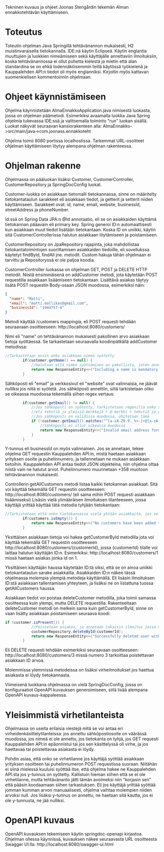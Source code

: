 Tekninen kuvaus ja ohjeet Joonas Stengårdin tekemän Alman ennakkotehtävän käyttämiseen.

# Toteutus
Toteutin ohjelman Java Springillä tehtävänannon mukaisesti, H2 muistinvaraisella tietokannalla. IDE:nä käytin Eclipseä. Käytin englantia muuttujien ja luokkien nimeämiseen sekä käyttäjälle annettaviin ilmoituksiin, koska tehtävänannossa ei ollut puhetta kielestä ja mietin että alan standardina se on ehkä todennäköisemmin teillä käytössä työkielenä ja Kauppalehden API:n tiedot oli myös englanniksi. Kirjoitin myös kattavan suomenkielisen kommentoinnin ohjelmaan.

# Ohjeet käynnistämiseen
Ohjelma käynnistetään AlmaEnnakkoApplication.java nimisestä luokasta, jossa on ohjelman päämetodi. Esimerkiksi avaamalla luokka Java Spring ohjelmia tukevassa IDE:ssä ja valitsemalla toiminto "run" luokan sisällä. Luokat näkyvät seuraavan kansiorakenteen alla: 
AlmaEnnakko->src/main/java->com.joonass.ennakkoteht

Ohjelma toimii 8080 portissa localhostissa. Tarkemmat URL-osoitteet ohjelman käyttämiseen löytyy alempana ohjelman rakenteessa.

# Ohjelman rakenne
Ohjelmassa on pääluokan lisäksi Customer, CustomerController, CustomerRepository ja SpringDocConfig luokat.

Customer-luokka on asiakkaan tietomalli tietokannassa, sinne on määritelty tietokantataulun sarakkeet eli asiakkaan tiedot, ja getterit ja setterit niiden käyttämiseen.
Sarakkeet ovat: id, name, email, website, businessId, streetAddress ja phoneNumber.

Id:ssä on Spring Data JPA:n @Id annotaatio, eli se on asiakkaiden käyttämä tietokannan pääavain eli primary key. Spring generoi ID:n automaattisesti kun asiakkaan muut tiedot lisätään tietokantaan. Koska ID on uniikki, käytin sitä CustomerControllerissa halutun asiakkaan löytämiseen ja poistamiseen.

CustomerRepository on JpaRepository rajapinta, joka mahdollistaa tietokantatoimintojen suorittamisen asiakkaiden tiedoille, eli sovellukssa käytetyt findById, findAll jne. metodit. Custom hakuja tähän ohjelmaan ei tarvittu ja Repositoryssä ei ole paljoa koodia.

CustomerController luokassa on ohjelman GET, POST ja DELETE HTTP metodit. Niistä ensimmäisenä on addCustomer metodi, jota käytetään POST requestilla asiakkaan lisäämiseen tietokantaan. Lisättävä asiakas täytyy lisätä POST requestin Body-osaan JSON muodossa, esimerkiksi näin:
```json
{
  "name": "Matti",
  "email": "matti.mallikas@gmail.com",
  "businessId": "1944757-4"
}
```
Metodi käyttää /customers mappingia, eli POST requesti tehdään seuraavaan osoitteeseen:
http://localhost:8080/customers/

Nimi eli "name" on tehtävänannon mukaisesti pakollinen arvo asiakkaan tietoja syöttäessä. Se tarkastetaan seuraavalla koodinpätkällä addCustomer metodissa:

```java
//Tarkastetaan ensin onko asiakkaan nimeä syötetty
    	if(customer.getName() == null) {
    		//Halutaan että nimen syöttäminen on pakollista, joten annetaan kustomoitu error viesti ilmoittaen että nimi puuttuu POST requestista
    		return new ResponseEntity<>("Including a name is mandatory.", HttpStatus.BAD_REQUEST);
    	}
```

Sähköposti eli "email" ja verkkosivut eli "website" ovat valinnaisia, ne jäävät nulliksi jos niitä ei syötetä. Jos sähköposti annettiin, siitä tarkistetaan oliko se oikeassa muodossa tekemällä siihen regex vertaus:

```java
    	if(customer.getEmail() != null) {
    		//Jos sähköposti on syötetty, tarkistetaan regexillä onko se oikeassa muodossa. Tämä on yleinen regex sähköpostin tarkistamiseen, 
    		//eli tekstiä ja yleisiä merkkejä + @-merkki + tekstiä ja yleisiä merkkejä + piste + 2-4 merkkiä aakkosia
    		//Jos sähköposti on validissa muodossa, ohitetaan tämä
    		if (!customer.getEmail().matches("^[a-zA-Z0-9._%+-]+@[a-zA-Z0-9.-]+\\.[a-zA-Z]{2,4}$")) {
    			//Sähköposti ei ollut oikeassa muodossa
                return new ResponseEntity<>("Invalid email address format.", HttpStatus.BAD_REQUEST);
            }
    	}
```
Y-tunnus eli businessId on myös valinnainen. Jos se annetaan, tekee ohjelma GET requestin Kauppalehden API:in, mistä haetaan asiakkaan yrityksen osoite ja puhelinnumero, ja tallennetaan ne mukaan asiakkaan tietoihin. Kauppalehden API antaa tiedot JSON objekteina, niin ohjelma ottaa niistä vain ne halutut arvot. Puhelinnumero muunnetaan +358 muotoon tehtävänannon mukaisesti.

Controllerin getAllCustomers metodi listaa kaikki tietokannan asiakkaat. Sitä voi käyttää tekemällä GET requestin osoitteeseen:
http://localhost:8080/customers/ (eli sama mihin POST requesti asiakkaan lisäämiseksi)
Lisäsin vielä ylimääräisen ilmoituksen tilanteeseen, jossa käyttäjä yrittää käyttää tätä metodia tyhjään tietokantaan: 

```java
//Tarkistetaan että onko tietokannassa vielä yhtään asiakkaita, jos se on tyhjä niin ilmoitetaan asiasta
        if(customers.isEmpty()) {
        	return new ResponseEntity<>("No customers have been added to the database yet.", HttpStatus.NOT_FOUND);
        }
```

Yksittäisen asiakkaan tietoja voi hakea getCustomerById metodilla jota voi käyttää tekemällä GET requestin osoitteeseen http://localhost:8080/customers/{customerId}, jossa {customerId} tilalle voi laittaa halutun käyttäjän ID:n. Esimerkiksi:
http://localhost:8080/customers/1 missä haetaan asiakas jonka id on 1.

Yksittäisen käyttäjän haussa käytetään ID:tä siksi, että se on ainoa uniikki tietokantataulun sarake asiakkailla. Asiakkaiden ID:n näkee tässä ohjelmassa molempia ylempiä metodeja käyttämällä. Eli lisäsin ilmoituksen ID:stä asiakkaan tallentamisen yhteyteen, ja lisäksi ne on listattuna tuossa getAllCustomers haussa.

Asiakkaan tiedot voi poistaa deleteCustomer metodilla, joka toimii samassa osoitteessa kuin ylempi, mutta DELETE requestilla. Rakenteeltaan deleteCustomer metodi on melkein sama kuin getCustomerById, sinne on vaan lisätty asiakkaan poistamiseen seuraava koodi:

```java
if (customer.isPresent()) {
        	//Poistetaan asiakas, ja annetaan takaisin ilmoitus jossa näkyy poistetun asiakkaan ID
        	customerRepository.deleteById(customerId);
            return new ResponseEntity<>("Successfully deleted user with the id of:"+customerId+" from database. ", HttpStatus.OK);
        }
```

Eli DELETE requesti tehdään esimerkiksi seuraavaan osoitteeseen: http://localhost:8080/customers/3 missä numero 3 tarkoittaa poistettavan asiakkaan ID arvoa.

Molemmissa ylemmissä metodeissa on lisäksi virheilmoitukset jos haettua asiakasta ei löydy tietokannasta.

Viimeisenä luokkana ohjelmassa on vielä SpringDocConfig, jossa on konfiguraatiot OpenAPI kuvauksen generoimiseen, siitä lisää alempana OpenAPI kuvaus-kappaleessa.

# Yleisimmistä virhetilanteista

Ohjelmassa on useita erilaisia viestejä mitä se voi antaa eri virheidenkäsittelytilanteissa: jos annettu sähköpostiosoite on väärässä muodossa, jos nimeä ei ole annettu, jos tietokanta on tyhjä, jos GET requesti Kauppalehden API:in epäonnistui tai jos sen käsittelyssä oli virhe, ja jos haettavaa tai poistettavaa asiakasta ei löydy. 

Pohdin asiaa, että onko se virhetilanne jos käyttäjä syöttää asiakkaan yrityksen osoitteen tai puhelinnumeron POST requestissa suoraan. Niitähän ei siinä mielessä kuuluisi syöttää itse, että ohjelma hakee ne Kauppalehden API:sta jos y-tunnus on syötetty. Kallistuin hieman siihen että se ei ole virhetilanne, mutta tehtävänanto jätti tämän avoimeksi niin "korjasin sen" että pääsin koodaamaan siihen tarkastuksen. Eli jos käyttäjä yrittää syöttää jomman kumman arvon manuaalisesti, ohjelma vaihtaa molempien niiden arvoksi null. Jos lisäksi y-tunnus on annettu, ne haetaan sitä kautta, jos ei ole y-tunnusta, ne jää nulliksi.

# OpenAPI kuvaus
OpenAPI kuvauksen tekemiseen käytin springdoc-openapi kirjastoa. Ohjelman ollessa käynnissä, kuvauksen näkee seuraavasta URL osoitteesta Swagger UI:lla: 
http://localhost:8080/swagger-ui.html
